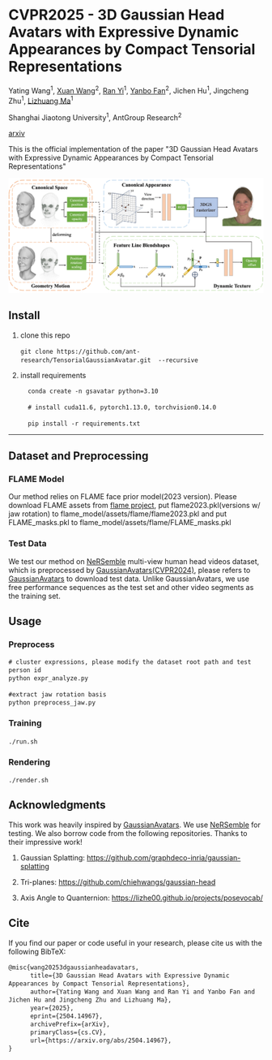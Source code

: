 # CVPR2025 - 3D Gaussian Head Avatars with Expressive Dynamic Appearances by Compact Tensorial Representations

Yating Wang<sup>1</sup>, [Xuan Wang](https://xuanwangvc.github.io/)<sup>2</sup>, [Ran Yi](https://yiranran.github.io/)<sup>1</sup>, [Yanbo Fan](https://sites.google.com/site/yanbofan0124/)<sup>2</sup>, Jichen Hu<sup>1</sup>, Jingcheng Zhu<sup>1</sup>, [Lizhuang Ma](https://dmcv.sjtu.edu.cn/)<sup>1</sup>

Shanghai Jiaotong University<sup>1</sup>, AntGroup Research<sup>2</sup>

[arxiv](https://arxiv.org/abs/2504.14967)

This is the official implementation of the paper "3D Gaussian Head Avatars with Expressive Dynamic Appearances by Compact Tensorial Representations"

![pipeline](figures/pipeline.png)

## Install

1. clone this repo
   
   `git clone https://github.com/ant-research/TensorialGaussianAvatar.git  --recursive`
   
2. install requirements
   
	```
      conda create -n gsavatar python=3.10

      # install cuda11.6, pytorch1.13.0, torchvision0.14.0

      pip install -r requirements.txt
      ```
---

## Dataset and Preprocessing

### FLAME Model
Our method relies on FLAME face prior model(2023 version). Please download FLAME assets from [flame project](https://flame.is.tue.mpg.de/index.html), put flame2023.pkl(versions w/ jaw rotation) to flame_model/assets/flame/flame2023.pkl and put FLAME_masks.pkl to flame_model/assets/flame/FLAME_masks.pkl

### Test Data
We test our method on [NeRSemble](https://github.com/tobias-kirschstein/nersemble) multi-view human head videos dataset, which is preprocessed by [GaussianAvatars(CVPR2024)](https://github.com/ShenhanQian/GaussianAvatars/tree/main), please refers to [GaussianAvatars](https://github.com/ShenhanQian/GaussianAvatars/blob/main/doc/download.md) to download test data. Unlike GaussianAvatars, we use free performance sequences as the test set and other video segments as the training set.

## Usage
### Preprocess

```
# cluster expressions, please modify the dataset root path and test person id 
python expr_analyze.py

#extract jaw rotation basis
python preprocess_jaw.py
```

### Training

`./run.sh`

### Rendering

`./render.sh`


## Acknowledgments

This work was heavily inspired by [GaussianAvatars](https://github.com/ShenhanQian/GaussianAvatars/tree/main). We use [NeRSemble](https://github.com/tobias-kirschstein/nersemble) for testing. We also borrow code from the following repositories. Thanks to their impressive work!

1. Gaussian Splatting: https://github.com/graphdeco-inria/gaussian-splatting
   
2. Tri-planes: https://github.com/chiehwangs/gaussian-head

3. Axis Angle to Quanternion: https://lizhe00.github.io/projects/posevocab/
	

## Cite
If you find our paper or code useful in your research, please cite us with the following BibTeX:

```
@misc{wang20253dgaussianheadavatars,
      title={3D Gaussian Head Avatars with Expressive Dynamic Appearances by Compact Tensorial Representations}, 
      author={Yating Wang and Xuan Wang and Ran Yi and Yanbo Fan and Jichen Hu and Jingcheng Zhu and Lizhuang Ma},
      year={2025},
      eprint={2504.14967},
      archivePrefix={arXiv},
      primaryClass={cs.CV},
      url={https://arxiv.org/abs/2504.14967}, 
}
```

